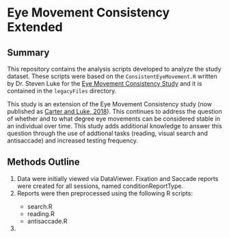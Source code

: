 # Eye Movement Consistency Extended

## Summary
This repository contains the analysis scripts developed to analyze the study dataset. These scripts were based on the <code>ConsistentEyeMovement.R</code> written by Dr. Steven Luke for the [Eye Movement Consistency Study](http://web.b.ebscohost.com/ehost/pdfviewer/pdfviewer?vid=1&sid=a79bf3f3-f687-4769-b60d-7d4eb6fd8426%40pdc-v-sessmgr06 "Link to article") and it is contained in the <code>legacyFiles</code> directory.

This study is an extension of the Eye Movement Consistency study (now published as [Carter and Luke, 2018](http://web.b.ebscohost.com/ehost/pdfviewer/pdfviewer?vid=1&sid=a79bf3f3-f687-4769-b60d-7d4eb6fd8426%40pdc-v-sessmgr06 "Link to article")). This continues to address the question of whether and to what degree eye movements can be considered stable in an individual over time. This study adds additional knowledge to answer this question through the use of addtional tasks (reading, visual search and antisaccade) and increased testing frequency. 

## Methods Outline

<ol>
	<li>Data were initially viewed via DataViewer. Fixation and Saccade reports were created for all sessions, named conditionReportType.</li>
	<li>Reports were then preprocessed using the following R scripts:</li>
	  <ul>
	    <li>search.R</li>
	    <li>reading.R</li>
	    <li>antisaccade.R</li>
	  </ul>
	<li></li>
</ol>
